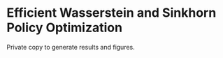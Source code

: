 # Efficient Wasserstein and Sinkhorn Policy Optimization

Private copy to generate results and figures. 
